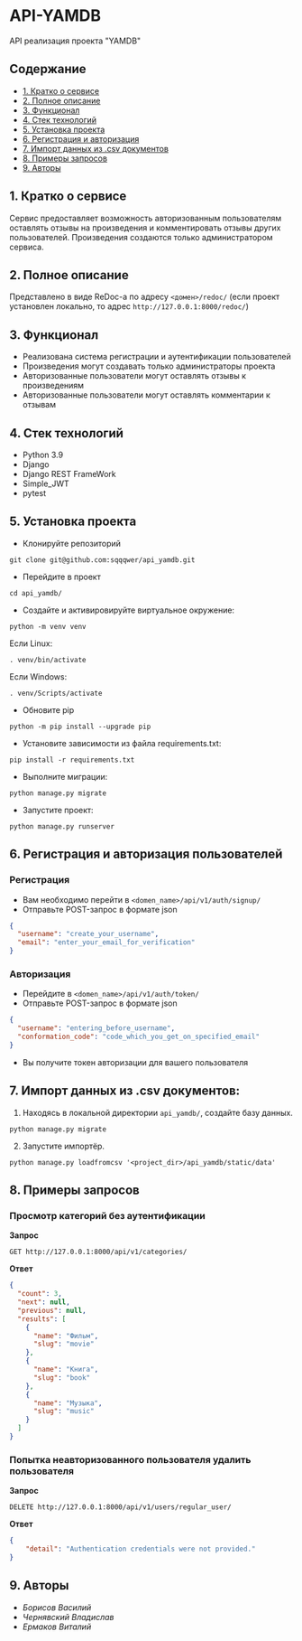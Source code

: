# API-YAMDB
API реализация проекта "YAMDB"

## Содержание
- [1. Кратко о сервисе](#1-кратко-о-сервисе)
- [2. Полное описание](#2-полное-описание)
- [3. Функционал](#3-функционал)
- [4. Стек технологий](#4-стек-технологий)
- [5. Установка проекта](#5-установка-проекта)
- [6. Регистрация и авторизация](#6-регистрация-и-авторизация-пользователей)
- [7. Импорт данных из .csv документов](#7-импорт-данных-из-csv-документов)
- [8. Примеры запросов](#8-примеры-запросов)
- [9. Авторы](#9-авторы)

## 1. Кратко о сервисе
Сервис предоставляет возможность авторизованным пользователям оставлять отзывы на произведения и комментировать отзывы других пользователей.
Произведения создаются только администратором сервиса.

## 2. Полное описание
Представлено в виде ReDoc-а по адресу `<домен>/redoc/`
(если проект установлен локально, то адрес `http://127.0.0.1:8000/redoc/`)

## 3. Функционал
- Реализована система регистрации и аутентификации пользователей
- Произведения могут создавать только администраторы проекта
- Авторизованные пользователи могут оставлять отзывы к произведениям
- Авторизованные пользователи могут оставлять комментарии к отзывам

## 4. Стек технологий
- Python 3.9
- Django
- Django REST FrameWork
- Simple_JWT
- pytest


## 5. Установка проекта
- Клонируйте репозиторий
```shell
git clone git@github.com:sqqqwer/api_yamdb.git
```
- Перейдите в проект
```
cd api_yamdb/
```
- Cоздайте и активировируйте виртуальное окружение:
```
python -m venv venv
```
Если Linux:
```
. venv/bin/activate
```
Если Windows:
```
. venv/Scripts/activate
```
- Обновите pip
```
python -m pip install --upgrade pip
```
- Установите зависимости из файла requirements.txt:
```
pip install -r requirements.txt
```
- Выполните миграции:
```
python manage.py migrate
```
- Запустите проект:
```
python manage.py runserver
```

## 6. Регистрация и авторизация пользователей
### Регистрация
- Вам необходимо перейти в `<domen_name>/api/v1/auth/signup/`
- Отправьте POST-запрос в формате json
```json
{
  "username": "create_your_username",
  "email": "enter_your_email_for_verification"
}
```
### Авторизация
- Перейдите в `<domen_name>/api/v1/auth/token/`
- Отправьте POST-запрос в формате json
```json
{
  "username": "entering_before_username",
  "conformation_code": "code_which_you_get_on_specified_email"
}
```
- Вы получите токен авторизации для вашего пользователя

## 7. Импорт данных из .csv документов:
1. Находясь в локальной директории `api_yamdb/`, создайте базу данных.
```shell
python manage.py migrate
```
2. Запустите импортёр.
```shell
python manage.py loadfromcsv '<project_dir>/api_yamdb/static/data'
```

## 8. Примеры запросов

### Просмотр категорий без аутентификации
**Запрос**
```commandline
GET http://127.0.0.1:8000/api/v1/categories/
```
**Ответ**
```json
{
  "count": 3, 
  "next": null,
  "previous": null,
  "results": [
    {
      "name": "Фильм",
      "slug": "movie"
    },
    {
      "name": "Книга",
      "slug": "book"
    },
    {
      "name": "Музыка",
      "slug": "music"
    }
  ]
}
```
### Попытка неавторизованного пользователя удалить пользователя
**Запрос**
```commandline
DELETE http://127.0.0.1:8000/api/v1/users/regular_user/
```
**Ответ**
```json
{
    "detail": "Authentication credentials were not provided."
}
```

## 9. Авторы
- _Борисов Василий_
- _Чернявский Владислав_
- _Ермаков Виталий_
